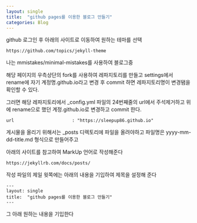 ```yaml
---
layout: single
title:  "github pages를 이용한 블로그 만들기"
categories: Blog
---
```


github 로그인 후 아래의 사이트로 이동하여 원하는 테마를 선택

    https://github.com/topics/jekyll-theme

나는 mmistakes/minimal-mistakes를 사용하여 블로그중

해당 페이지의 우측상단의 fork를 사용하여 레파지토리를 만들고 settings에서 rename에
자기 계정명.github.io라고 변경 후 commit 하면 레파지토리명이 변경됌을 확인할 수 있다.

그러면 해당 레파지토리에서 _config.yml 파일의 24번째줄의 url에서 주석제거하고
위에 rename으로 했던 계정.github.io로 변경하고 commit 한다.

    url                      : "https://sleepup86.github.io"

게시물을 올리기 위해서는 _posts 디렉토리에 파일을 올려야하고
파일명은 yyyy-mm-dd-title.md 형식으로 만들어주고

아래의 사이트를 참고하여 MarkUp 언어로 작성해준다

    https://jekyllrb.com/docs/posts/

작성 파일의 제일 윗쪽에는 아래의 내용을 기입하여 제목을 설정해 준다

    ---
    layout: single
    title:  "github pages를 이용한 블로그 만들기"
    ---

그 아래 원하는 내용을 기입한다

